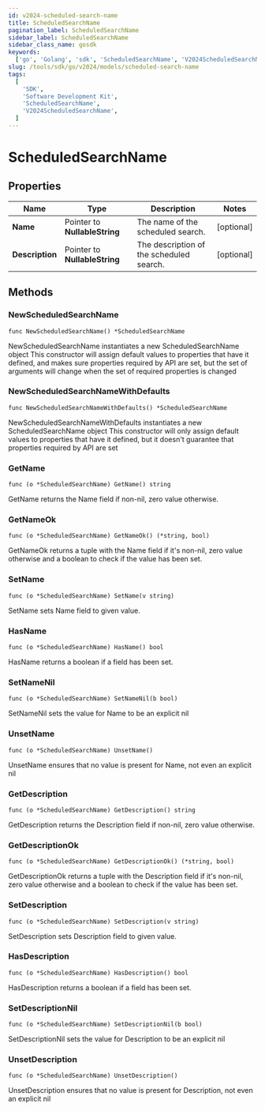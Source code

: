 ```yaml
---
id: v2024-scheduled-search-name
title: ScheduledSearchName
pagination_label: ScheduledSearchName
sidebar_label: ScheduledSearchName
sidebar_class_name: gosdk
keywords:
  ['go', 'Golang', 'sdk', 'ScheduledSearchName', 'V2024ScheduledSearchName']
slug: /tools/sdk/go/v2024/models/scheduled-search-name
tags:
  [
    'SDK',
    'Software Development Kit',
    'ScheduledSearchName',
    'V2024ScheduledSearchName',
  ]
---
```


# ScheduledSearchName

## Properties

| Name | Type | Description | Notes |
| --- | --- | --- | --- |
| **Name** | Pointer to **NullableString** | The name of the scheduled search. | [optional] |
| **Description** | Pointer to **NullableString** | The description of the scheduled search. | [optional] |

## Methods

### NewScheduledSearchName

`func NewScheduledSearchName() *ScheduledSearchName`

NewScheduledSearchName instantiates a new ScheduledSearchName object This constructor will assign default values to properties that have it defined, and makes sure properties required by API are set, but the set of arguments will change when the set of required properties is changed

### NewScheduledSearchNameWithDefaults

`func NewScheduledSearchNameWithDefaults() *ScheduledSearchName`

NewScheduledSearchNameWithDefaults instantiates a new ScheduledSearchName object This constructor will only assign default values to properties that have it defined, but it doesn't guarantee that properties required by API are set

### GetName

`func (o *ScheduledSearchName) GetName() string`

GetName returns the Name field if non-nil, zero value otherwise.

### GetNameOk

`func (o *ScheduledSearchName) GetNameOk() (*string, bool)`

GetNameOk returns a tuple with the Name field if it's non-nil, zero value otherwise and a boolean to check if the value has been set.

### SetName

`func (o *ScheduledSearchName) SetName(v string)`

SetName sets Name field to given value.

### HasName

`func (o *ScheduledSearchName) HasName() bool`

HasName returns a boolean if a field has been set.

### SetNameNil

`func (o *ScheduledSearchName) SetNameNil(b bool)`

SetNameNil sets the value for Name to be an explicit nil

### UnsetName

`func (o *ScheduledSearchName) UnsetName()`

UnsetName ensures that no value is present for Name, not even an explicit nil

### GetDescription

`func (o *ScheduledSearchName) GetDescription() string`

GetDescription returns the Description field if non-nil, zero value otherwise.

### GetDescriptionOk

`func (o *ScheduledSearchName) GetDescriptionOk() (*string, bool)`

GetDescriptionOk returns a tuple with the Description field if it's non-nil, zero value otherwise and a boolean to check if the value has been set.

### SetDescription

`func (o *ScheduledSearchName) SetDescription(v string)`

SetDescription sets Description field to given value.

### HasDescription

`func (o *ScheduledSearchName) HasDescription() bool`

HasDescription returns a boolean if a field has been set.

### SetDescriptionNil

`func (o *ScheduledSearchName) SetDescriptionNil(b bool)`

SetDescriptionNil sets the value for Description to be an explicit nil

### UnsetDescription

`func (o *ScheduledSearchName) UnsetDescription()`

UnsetDescription ensures that no value is present for Description, not even an explicit nil
